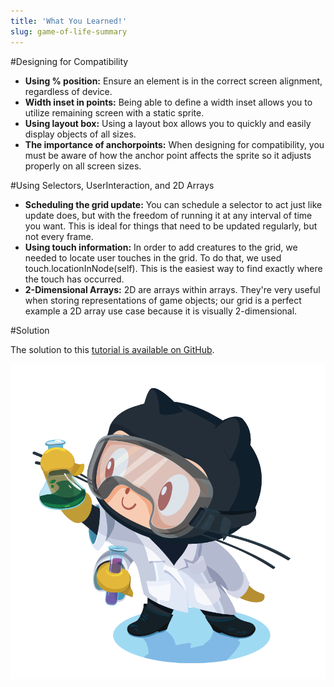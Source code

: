 ```yaml
---
title: 'What You Learned!'
slug: game-of-life-summary
---  
```


#Designing for Compatibility

* 	**Using % position:** Ensure an element is in the correct screen alignment, regardless of device.
*	**Width inset in points:** Being able to define a width inset allows you to utilize remaining screen with a static sprite.
* 	**Using layout box:** Using a layout box allows you to quickly and easily display objects of all sizes.
*  **The importance of anchorpoints:** When designing for compatibility, you must be aware of how the anchor point affects the sprite so it adjusts properly on all screen sizes.

#Using Selectors, UserInteraction, and 2D Arrays

*	**Scheduling the grid update:** You can schedule a selector to act just like update does, but with the freedom of running it at any interval of time you want. This is ideal for things that need to be updated regularly, but not every frame.
* 	**Using touch information:** In order to add creatures to the grid, we needed to locate user touches in the grid. To do that, we used touch.locationInNode(self). This is the easiest way to find exactly where the touch has occurred.
*  	**2-Dimensional Arrays:** 2D are arrays within arrays. They're very useful when storing representations of game objects; our grid is a perfect example a 2D array use case because it is visually 2-dimensional. 

#Solution

The solution to this [tutorial is available on GitHub](https://github.com/MakeSchool/GameOfLife-Swift).

![](labtocat.png)


